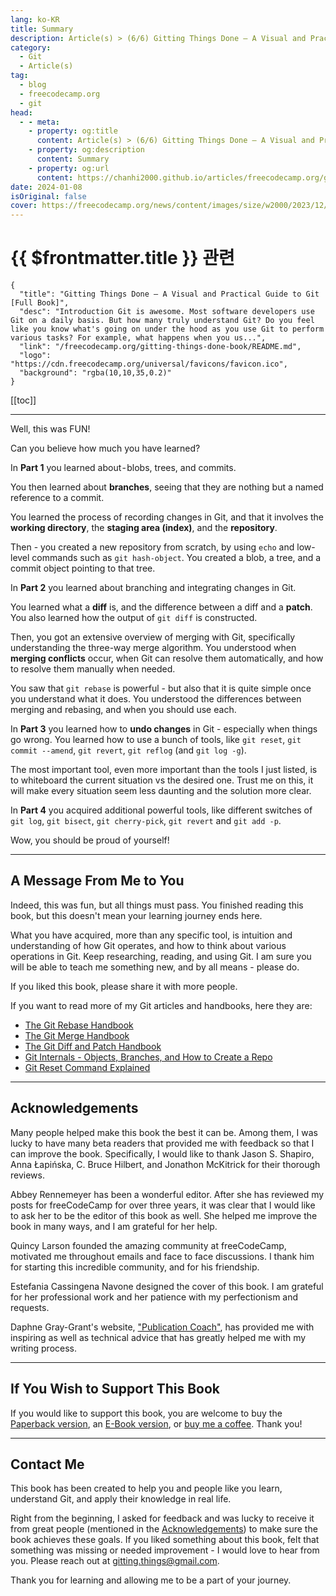 ```yaml
---
lang: ko-KR
title: Summary
description: Article(s) > (6/6) Gitting Things Done – A Visual and Practical Guide to Git [Full Book]
category: 
  - Git
  - Article(s)
tag: 
  - blog
  - freecodecamp.org
  - git
head:
  - - meta:
    - property: og:title
      content: Article(s) > (6/6) Gitting Things Done – A Visual and Practical Guide to Git [Full Book] 
    - property: og:description
      content: Summary
    - property: og:url
      content: https://chanhi2000.github.io/articles/freecodecamp.org/gitting-things-done-book/summary.html
date: 2024-01-08
isOriginal: false
cover: https://freecodecamp.org/news/content/images/size/w2000/2023/12/Gitting-Things-Done-Cover-with-Photo.png
---
```


# {{ $frontmatter.title }} 관련

```component VPCard
{
  "title": "Gitting Things Done – A Visual and Practical Guide to Git [Full Book]",
  "desc": "Introduction Git is awesome. Most software developers use Git on a daily basis. But how many truly understand Git? Do you feel like you know what's going on under the hood as you use Git to perform various tasks? For example, what happens when you us...",
  "link": "/freecodecamp.org/gitting-things-done-book/README.md",
  "logo": "https://cdn.freecodecamp.org/universal/favicons/favicon.ico",
  "background": "rgba(10,10,35,0.2)"
}
```

[[toc]]

---

<SiteInfo
  name="Gitting Things Done – A Visual and Practical Guide to Git [Full Book]"
  desc="Introduction Git is awesome. Most software developers use Git on a daily basis. But how many truly understand Git? Do you feel like you know what's going on under the hood as you use Git to perform various tasks? For example, what happens when you us..."
  url="https://freecodecamp.org/news/gitting-things-done-book/"
  logo="https://cdn.freecodecamp.org/universal/favicons/favicon.ico"
  preview="https://freecodecamp.org/news/content/images/size/w2000/2023/12/Gitting-Things-Done-Cover-with-Photo.png"/>

Well, this was FUN!

Can you believe how much you have learned?

In **Part 1** you learned about - blobs, trees, and commits.

You then learned about **branches**, seeing that they are nothing but a named reference to a commit.

You learned the process of recording changes in Git, and that it involves the **working directory**, the **staging area (index)**, and the **repository**.

Then - you created a new repository from scratch, by using `echo` and low-level commands such as `git hash-object`. You created a blob, a tree, and a commit object pointing to that tree.

In **Part 2** you learned about branching and integrating changes in Git.

You learned what a **diff** is, and the difference between a diff and a **patch**. You also learned how the output of `git diff` is constructed.

Then, you got an extensive overview of merging with Git, specifically understanding the three-way merge algorithm. You understood when **merging conflicts** occur, when Git can resolve them automatically, and how to resolve them manually when needed.

You saw that `git rebase` is powerful - but also that it is quite simple once you understand what it does. You understood the differences between merging and rebasing, and when you should use each.

In **Part 3** you learned how to **undo changes** in Git - especially when things go wrong. You learned how to use a bunch of tools, like `git reset`, `git commit --amend`, `git revert`, `git reflog` (and `git log -g`).

The most important tool, even more important than the tools I just listed, is to whiteboard the current situation vs the desired one. Trust me on this, it will make every situation seem less daunting and the solution more clear.

In **Part 4** you acquired additional powerful tools, like different switches of `git log`, `git bisect`, `git cherry-pick`, `git revert` and `git add -p`.

Wow, you should be proud of yourself!

---

## A Message From Me to You

Indeed, this was fun, but all things must pass. You finished reading this book, but this doesn't mean your learning journey ends here.

What you have acquired, more than any specific tool, is intuition and understanding of how Git operates, and how to think about various operations in Git. Keep researching, reading, and using Git. I am sure you will be able to teach me something new, and by all means - please do.

If you liked this book, please share it with more people.

If you want to read more of my Git articles and handbooks, here they are:

- [The Git Rebase Handbook](/freecodecamp.org/git-rebase-handbook.md)
- [The Git Merge Handbook](/freecodecamp.org/the-definitive-guide-to-git-merge.md)
- [The Git Diff and Patch Handbook](/freecodecamp.org/git-diff-and-patch.md)
- [Git Internals - Objects, Branches, and How to Create a Repo](/freecodecamp.org/git-internals-objects-branches-create-repo.md)
- [Git Reset Command Explained](/freecodecamp.org/save-the-day-with-git-reset.md)

---

## Acknowledgements

Many people helped make this book the best it can be. Among them, I was lucky to have many beta readers that provided me with feedback so that I can improve the book. Specifically, I would like to thank Jason S. Shapiro, Anna Łapińska, C. Bruce Hilbert, and Jonathon McKitrick for their thorough reviews.

Abbey Rennemeyer has been a wonderful editor. After she has reviewed my posts for freeCodeCamp for over three years, it was clear that I would like to ask her to be the editor of this book as well. She helped me improve the book in many ways, and I am grateful for her help.

Quincy Larson founded the amazing community at freeCodeCamp, motivated me throughout emails and face to face discussions. I thank him for starting this incredible community, and for his friendship.

Estefania Cassingena Navone designed the cover of this book. I am grateful for her professional work and her patience with my perfectionism and requests.

Daphne Gray-Grant's website, [<FontIcon icon="fas fa-globe"/>"Publication Coach"](https://publicationcoach.com/), has provided me with inspiring as well as technical advice that has greatly helped me with my writing process.

---

## If You Wish to Support This Book

If you would like to support this book, you are welcome to buy the [<FontIcon icon="fa-brands fa-amazon"/>Paperback version](https://amazon.com/dp/B0CQXTJ5V5), an [<FontIcon icon="fas fa-globe"/>E-Book version](https://buymeacoffee.com/omerr/e/197232), or [<FontIcon icon="fas fa-globe"/>buy me a coffee](https://buymeacoffee.com/omerr). Thank you!

---

## Contact Me

This book has been created to help you and people like you learn, understand Git, and apply their knowledge in real life. 

Right from the beginning, I asked for feedback and was lucky to receive it from great people (mentioned in the [Acknowledgements](#heading-acknowledgements)) to make sure the book achieves these goals. If you liked something about this book, felt that something was missing or needed improvement - I would love to hear from you. Please reach out at [<FontIcon icon="fas fa-envelope"/>gitting.things@gmail.com](mailto:gitting.things@gmail.com).

Thank you for learning and allowing me to be a part of your journey.

